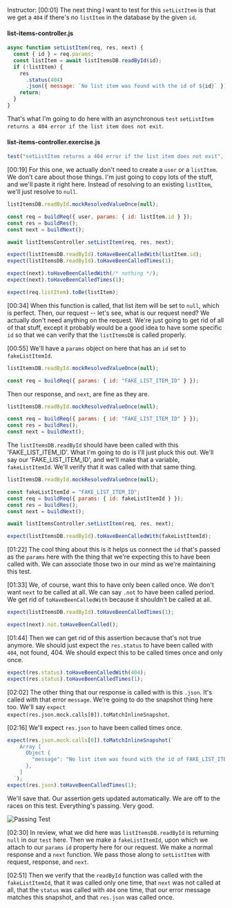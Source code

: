 Instructor: [00:01] The next thing I want to test for this `setListItem` is that we get a `404` if there's no `listItem` in the database by the given `id`.

#### list-items-controller.js

```javascript
async function setListItem(req, res, next) {
  const { id } = req.params;
  const listItem = await listItemsDB.readById(id);
  if (!listItem) {
    res
      .status(404)
      .json({ message: `No list item was found with the id of ${id}` });
    return;
  }
}
```

That's what I'm going to do here with an asynchronous `test` `setListItem returns a 404 error if the list item does not exit`.

#### list-items-controller.exercise.js

```javascript
test("setListItem returns a 404 error if the list item does not exit", async () => {});
```

[00:19] For this one, we actually don't need to create a `user` or a `listItem`. We don't care about those things. I'm just going to copy lots of the stuff, and we'll paste it right here. Instead of resolving to an existing `listItem`, we'll just resolve to `null`.

```javascript
listItemsDB.readById.mockResolvedValueOnce(null);

const req = buildReq({ user, params: { id: listItem.id } });
const res = buildRes();
const next = buildNext();

await listItemsController.setListItem(req, res, next);

expect(listItemsDB.readById).toHaveBeenCalledWith(listItem.id);
expect(listItemsDB.readById).toHaveBeenCalledTimes(1);

expect(next).toHaveBeenCalledWith(/* nothing */);
expect(next).toHaveBeenCalledTimes(1);

expect(req.listItem).toBe(listItem);
```

[00:34] When this function is called, that list item will be set to `null`, which is perfect. Then, our request -- let's see, what is our request need? We actually don't need anything on the request. We're just going to get rid of all of that stuff, except it probably would be a good idea to have some specific `id` so that we can verify that the `listItemsDB` is called properly.

[00:55] We'll have a `params` object on here that has an `id` set to `fakeListItemId`.

```javascript
listItemsDB.readById.mockResolvedValueOnce(null);

const req = buildReq({ params: { id: "FAKE_LIST_ITEM_ID" } });
```

Then our response, and `next`, are fine as they are.

```javascript
listItemsDB.readById.mockResolvedValueOnce(null);

const req = buildReq({ params: { id: "FAKE_LIST_ITEM_ID" } });
const res = buildRes();
const next = buildNext();
```

The `listItemsDB.readById` should have been called with this 'FAKE_LIST_ITEM_ID'. What I'm going to do is I'll just pluck this out. We'll say our 'FAKE_LIST_ITEM_ID', and we'll make that a variable, `fakeListItemId`. We'll verify that it was called with that same thing.

```javascript
listItemsDB.readById.mockResolvedValueOnce(null);

const fakeListItemId = "FAKE_LIST_ITEM_ID";
const req = buildReq({ params: { id: fakeListItemId } });
const res = buildRes();
const next = buildNext();

await listItemsController.setListItem(req, res, next);

expect(listItemsDB.readById).toHaveBeenCalledWith(fakeListItemId);
```

[01:22] The cool thing about this is it helps us connect the `id` that's passed as the `params` here with the thing that we're expecting this to have been called with. We can associate those two in our mind as we're maintaining this test.

[01:33] We, of course, want this to have only been called once. We don't want `next` to be called at all. We can say `.not` to have been called period. We get rid of `toHaveBeenCalledWith` because it shouldn't be called at all.

```javascript
expect(listItemsDB.readById).toHaveBeenCalledTimes(1);

expect(next).not.toHaveBeenCalled();
```

[01:44] Then we can get rid of this assertion because that's not true anymore. We should just expect the `res.status` to have been called with `404`, not found, 404. We should expect this to be called times once and only once.

```javascript
expect(res.status).toHaveBeenCalledWith(404);
expect(res.status).toHaveBeenCalledTimes(1);
```

[02:02] The other thing that our response is called with is this `.json`. It's called with that error `message`. We're going to do the snapshot thing here too. We'll say `expect` `expect(res.json.mock.calls[0]).toMatchInlineSnapshot`.

[02:16] We'll expect `res.json` to have been called times once.

```javascript
expect(res.json.mock.calls[0]).toMatchInlineSnapshot(`
    Array [
      Object {
        "message": "No list item was found with the id of FAKE_LIST_ITEM_ID",
      },
    ]
  `);
expect(res.json).toHaveBeenCalledTimes(1);
```

We'll save that. Our assertion gets updated automatically. We are off to the races on this test. Everything's passing. Very good.

![Passing Test](https://res.cloudinary.com/dg3gyk0gu/image/upload/v1575572533/transcript-images/16_scikit-learn-test-controller-404-edge-case-where-resource-is-not-found-passing.jpg)

[02:30] In review, what we did here was `listItemsDB.readById` is returning `null` in our `test` here. Then we make a `fakeListItemId`, upon which we attach to our `params` `id` property here for our request. We make a normal response and a `next` function. We pass those along to `setListItem` with request, response, and `next`.

[02:51] Then we verify that the `readById` function was called with the `fakeListItemId`, that it was called only one time, that `next` was not called at all, that the `status` was called with `404` one time, that our error message matches this snapshot, and that `res.json` was called once.
